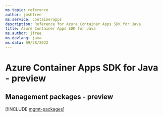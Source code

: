 ```yaml
---
ms.topic: reference
author: joshfree
ms.service: containerapps
description: Reference for Azure Container Apps SDK for Java
title: Azure Container Apps SDK for Java
ms.author: jfree
ms.devlang: java
ms.data: 09/28/2022
---
```

# Azure Container Apps SDK for Java - preview

## Management packages - preview
[!INCLUDE [mgmt-packages](container-apps-mgmt-index.md)]